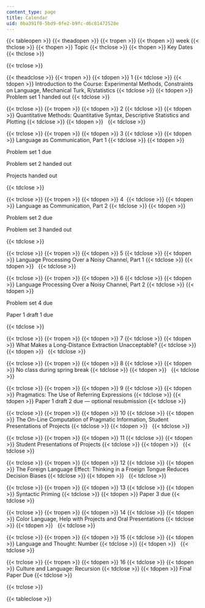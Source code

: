 ```yaml
---
content_type: page
title: Calendar
uid: 0ba391f0-5bd9-0fe2-b9fc-d6c81472528e
---
```


{{< tableopen >}}
{{< theadopen >}}
{{< tropen >}}
{{< thopen >}}
week
{{< thclose >}}
{{< thopen >}}
Topic
{{< thclose >}}
{{< thopen >}}
Key Dates
{{< thclose >}}

{{< trclose >}}

{{< theadclose >}}
{{< tropen >}}
{{< tdopen >}}
1
{{< tdclose >}}
{{< tdopen >}}
Introduction to the Course: Experimental Methods, Constraints on Language, Mechanical Turk, R/statistics
{{< tdclose >}}
{{< tdopen >}}
Problem set 1 handed out
{{< tdclose >}}

{{< trclose >}}
{{< tropen >}}
{{< tdopen >}}
2
{{< tdclose >}}
{{< tdopen >}}
Quantitative Methods: Quantitative Syntax, Descriptive Statistics and Plotting
{{< tdclose >}}
{{< tdopen >}}
 
{{< tdclose >}}

{{< trclose >}}
{{< tropen >}}
{{< tdopen >}}
3
{{< tdclose >}}
{{< tdopen >}}
Language as Communication, Part 1
{{< tdclose >}}
{{< tdopen >}}


Problem set 1 due

Problem set 2 handed out

Projects handed out


{{< tdclose >}}

{{< trclose >}}
{{< tropen >}}
{{< tdopen >}}
4 
{{< tdclose >}}
{{< tdopen >}}
Language as Communication, Part 2
{{< tdclose >}}
{{< tdopen >}}


Problem set 2 due

Problem set 3 handed out


{{< tdclose >}}

{{< trclose >}}
{{< tropen >}}
{{< tdopen >}}
5
{{< tdclose >}}
{{< tdopen >}}
Language Processing Over a Noisy Channel, Part 1
{{< tdclose >}}
{{< tdopen >}}
 
{{< tdclose >}}

{{< trclose >}}
{{< tropen >}}
{{< tdopen >}}
6
{{< tdclose >}}
{{< tdopen >}}
Language Processing Over a Noisy Channel, Part 2
{{< tdclose >}}
{{< tdopen >}}


Problem set 4 due

Paper 1 draft 1 due


{{< tdclose >}}

{{< trclose >}}
{{< tropen >}}
{{< tdopen >}}
7
{{< tdclose >}}
{{< tdopen >}}
What Makes a Long-Distance Extraction Unacceptable?
{{< tdclose >}}
{{< tdopen >}}
 
{{< tdclose >}}

{{< trclose >}}
{{< tropen >}}
{{< tdopen >}}
8
{{< tdclose >}}
{{< tdopen >}}
No class during spring break
{{< tdclose >}}
{{< tdopen >}}
 
{{< tdclose >}}

{{< trclose >}}
{{< tropen >}}
{{< tdopen >}}
9
{{< tdclose >}}
{{< tdopen >}}
Pragmatics: The Use of Referring Expressions
{{< tdclose >}}
{{< tdopen >}}
Paper 1 draft 2 due — optional resubmission
{{< tdclose >}}

{{< trclose >}}
{{< tropen >}}
{{< tdopen >}}
10
{{< tdclose >}}
{{< tdopen >}}
The On-Line Computation of Pragmatic Information, Student Presentations of Projects
{{< tdclose >}}
{{< tdopen >}}
 
{{< tdclose >}}

{{< trclose >}}
{{< tropen >}}
{{< tdopen >}}
11
{{< tdclose >}}
{{< tdopen >}}
Student Presentations of Projects
{{< tdclose >}}
{{< tdopen >}}
 
{{< tdclose >}}

{{< trclose >}}
{{< tropen >}}
{{< tdopen >}}
12
{{< tdclose >}}
{{< tdopen >}}
The Foreign Language Effect: Thinking in a Froeign Tongue Reduces Decision Biases
{{< tdclose >}}
{{< tdopen >}}
 
{{< tdclose >}}

{{< trclose >}}
{{< tropen >}}
{{< tdopen >}}
13
{{< tdclose >}}
{{< tdopen >}}
Syntactic Priming
{{< tdclose >}}
{{< tdopen >}}
Paper 3 due
{{< tdclose >}}

{{< trclose >}}
{{< tropen >}}
{{< tdopen >}}
14
{{< tdclose >}}
{{< tdopen >}}
Color Language, Help with Projects and Oral Presentations
{{< tdclose >}}
{{< tdopen >}}
 
{{< tdclose >}}

{{< trclose >}}
{{< tropen >}}
{{< tdopen >}}
15
{{< tdclose >}}
{{< tdopen >}}
Language and Thought: Number
{{< tdclose >}}
{{< tdopen >}}
 
{{< tdclose >}}

{{< trclose >}}
{{< tropen >}}
{{< tdopen >}}
16
{{< tdclose >}}
{{< tdopen >}}
Culture and Language: Recursion
{{< tdclose >}}
{{< tdopen >}}
Final Paper Due
{{< tdclose >}}

{{< trclose >}}

{{< tableclose >}}